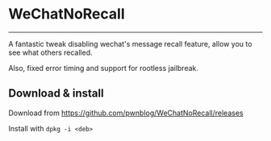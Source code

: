 # WeChatNoRecall
----------------
A fantastic tweak disabling wechat's message recall feature, allow you to see what others recalled.

Also, fixed error timing and support for rootless jailbreak.

## Download & install

Download from https://github.com/pwnblog/WeChatNoRecall/releases

Install with ```dpkg -i <deb>```
